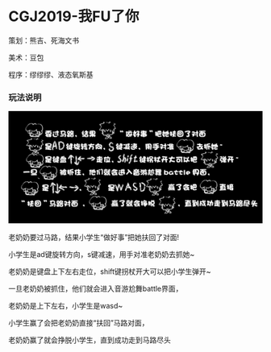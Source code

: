 # CGJ2019-我FU了你

策划：熊吉、死海文书

美术：豆包

程序：缪缪缪、液态氧斯基

###  玩法说明

![](help.jpg)

老奶奶要过马路，结果小学生“做好事”把她扶回了对面!

小学生是ad键旋转方向，s键减速，用手对准老奶奶去抓她~

老奶奶是键盘上下左右走位，shift键拐杖开大可以把小学生弹开~

一旦老奶奶被抓住，他们就会进入音游尬舞battle界面， 

老奶奶是上下左右，小学生是wasd~

小学生赢了会把老奶奶直接“扶回”马路对面，

老奶奶赢了就会挣脱小学生，直到成功走到马路尽头

